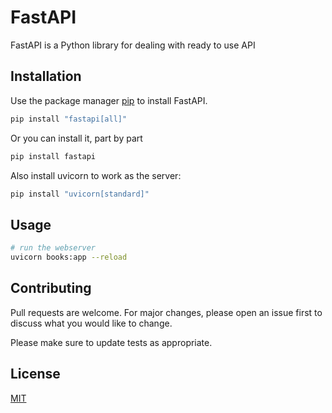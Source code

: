 # FastAPI

FastAPI is a Python library for dealing with ready to use API

## Installation

Use the package manager [pip](https://pip.pypa.io/en/stable/) to install FastAPI.

```bash
pip install "fastapi[all]"
```

Or you can install it, part by part 

```bash
pip install fastapi
```

Also install uvicorn to work as the server:

```bash
pip install "uvicorn[standard]"
```

## Usage

```bash
# run the webserver
uvicorn books:app --reload   
```

## Contributing

Pull requests are welcome. For major changes, please open an issue first
to discuss what you would like to change.

Please make sure to update tests as appropriate.

## License

[MIT](https://choosealicense.com/licenses/mit/)